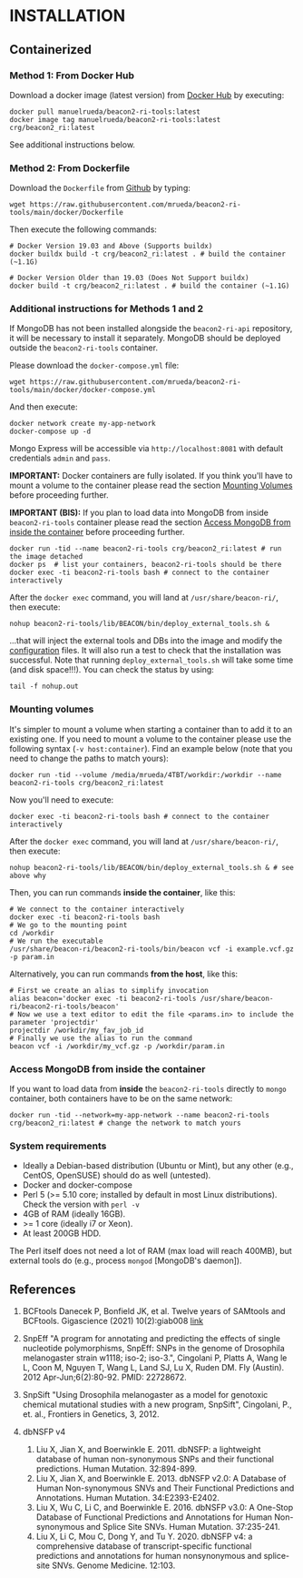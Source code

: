 # INSTALLATION

## Containerized

### Method 1: From Docker Hub

Download a docker image (latest version) from [Docker Hub](https://hub.docker.com/r/manuelrueda/beacon2-ri-tools) by executing:

    docker pull manuelrueda/beacon2-ri-tools:latest
    docker image tag manuelrueda/beacon2-ri-tools:latest crg/beacon2_ri:latest

See additional instructions below.

### Method 2: From Dockerfile

Download the `Dockerfile` from [Github](https://github.com/mrueda/beacon2-ri-tools/blob/main/Dockerfile) by typing:

    wget https://raw.githubusercontent.com/mrueda/beacon2-ri-tools/main/docker/Dockerfile

Then execute the following commands:

    # Docker Version 19.03 and Above (Supports buildx)
    docker buildx build -t crg/beacon2_ri:latest . # build the container (~1.1G)

    # Docker Version Older than 19.03 (Does Not Support buildx)
    docker build -t crg/beacon2_ri:latest . # build the container (~1.1G)

### Additional instructions for Methods 1 and 2

If MongoDB has not been installed alongside the `beacon2-ri-api` repository, it will be necessary to install it separately. MongoDB should be deployed outside the `beacon2-ri-tools` container.

Please download the `docker-compose.yml` file:

    wget https://raw.githubusercontent.com/mrueda/beacon2-ri-tools/main/docker/docker-compose.yml

And then execute:

    docker network create my-app-network
    docker-compose up -d

Mongo Express will be accessible via `http://localhost:8081` with default credentials `admin` and `pass`.

**IMPORTANT:** Docker containers are fully isolated. If you think you'll have to mount a volume to the container please read the section [Mounting Volumes](#mounting-volumes) before proceeding further.

**IMPORTANT (BIS):** If you plan to load data into MongoDB from inside `beacon2-ri-tools` container please read the section [Access MongoDB from inside the container](#access-mongodb-from-inside-the-container) before proceeding further.

    docker run -tid --name beacon2-ri-tools crg/beacon2_ri:latest # run the image detached
    docker ps  # list your containers, beacon2-ri-tools should be there
    docker exec -ti beacon2-ri-tools bash # connect to the container interactively

After the `docker exec` command, you will land at `/usr/share/beacon-ri/`, then execute:

    nohup beacon2-ri-tools/lib/BEACON/bin/deploy_external_tools.sh &

...that will inject the external tools and DBs into the image and modify the [configuration](#readme-md-setting-up-beacon) files. It will also run a test to check that the installation was successful. Note that running `deploy_external_tools.sh` will take some time (and disk space!!!). You can check the status by using:

    tail -f nohup.out

### Mounting volumes

It's simpler to mount a volume when starting a container than to add it to an existing one. If you need to mount a volume to the container please use the following syntax (`-v host:container`). Find an example below (note that you need to change the paths to match yours):

    docker run -tid --volume /media/mrueda/4TBT/workdir:/workdir --name beacon2-ri-tools crg/beacon2_ri:latest

Now you'll need to execute:

    docker exec -ti beacon2-ri-tools bash # connect to the container interactively

After the `docker exec` command, you will land at `/usr/share/beacon-ri/`, then execute:

    nohup beacon2-ri-tools/lib/BEACON/bin/deploy_external_tools.sh & # see above why

Then, you can run commands **inside the container**, like this:

    # We connect to the container interactively
    docker exec -ti beacon2-ri-tools bash
    # We go to the mounting point
    cd /workdir
    # We run the executable
    /usr/share/beacon-ri/beacon2-ri-tools/bin/beacon vcf -i example.vcf.gz -p param.in

Alternatively, you can run commands **from the host**, like this:

    # First we create an alias to simplify invocation
    alias beacon='docker exec -ti beacon2-ri-tools /usr/share/beacon-ri/beacon2-ri-tools/beacon'
    # Now we use a text editor to edit the file <params.in> to include the parameter 'projectdir'
    projectdir /workdir/my_fav_job_id
    # Finally we use the alias to run the command
    beacon vcf -i /workdir/my_vcf.gz -p /workdir/param.in

### Access MongoDB from inside the container

If you want to load data from **inside** the `beacon2-ri-tools` directly to `mongo` container, both containers have to be on the same network:

    docker run -tid --network=my-app-network --name beacon2-ri-tools crg/beacon2_ri:latest # change the network to match yours

### System requirements

- Ideally a Debian-based distribution (Ubuntu or Mint), but any other (e.g., CentOS, OpenSUSE) should do as well (untested).
- Docker and docker-compose
- Perl 5 (>= 5.10 core; installed by default in most Linux distributions). Check the version with `perl -v`
- 4GB of RAM (ideally 16GB).
- \>= 1 core (ideally i7 or Xeon).
- At least 200GB HDD.

The Perl itself does not need a lot of RAM (max load will reach 400MB), but external tools do (e.g., process `mongod` [MongoDB's daemon]).

## References

1. BCFtools
    Danecek P, Bonfield JK, et al. Twelve years of SAMtools and BCFtools. Gigascience (2021) 10(2):giab008 [link](https://pubmed.ncbi.nlm.nih.gov/33590861)

2.	SnpEff
    "A program for annotating and predicting the effects of single nucleotide polymorphisms, SnpEff: SNPs in the genome of Drosophila melanogaster strain w1118; iso-2; iso-3.", Cingolani P, Platts A, Wang le L, Coon M, Nguyen T, Wang L, Land SJ, Lu X, Ruden DM. Fly (Austin). 2012 Apr-Jun;6(2):80-92. PMID: 22728672.

3. SnpSift
    "Using Drosophila melanogaster as a model for genotoxic chemical mutational studies with a new program, SnpSift", Cingolani, P., et. al., Frontiers in Genetics, 3, 2012.

4.	dbNSFP v4
    1. Liu X, Jian X, and Boerwinkle E. 2011. dbNSFP: a lightweight database of human non-synonymous SNPs and their functional predictions. Human Mutation. 32:894-899.
    2. Liu X, Jian X, and Boerwinkle E. 2013. dbNSFP v2.0: A Database of Human Non-synonymous SNVs and Their Functional Predictions and Annotations. Human Mutation. 34:E2393-E2402.
    3. Liu X, Wu C, Li C, and Boerwinkle E. 2016. dbNSFP v3.0: A One-Stop Database of Functional Predictions and Annotations for Human Non-synonymous and Splice Site SNVs. Human Mutation. 37:235-241.
    4. Liu X, Li C, Mou C, Dong Y, and Tu Y. 2020. dbNSFP v4: a comprehensive database of transcript-specific functional predictions and annotations for human nonsynonymous and splice-site SNVs. Genome Medicine. 12:103.
